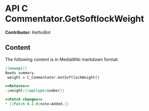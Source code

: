 # API C Commentator.GetSoftlockWeight

**Contributor:** KethoBot

## Content

The following content is in MediaWiki markdown format:

```mediawiki
{{wowapi}}
Needs summary.
 weight = C_Commentator.GetSoftlockWeight()

==Returns==
:;weight:{{apitype|number}}

==Patch changes==
* {{Patch 6.2.0|note=Added.}}
```